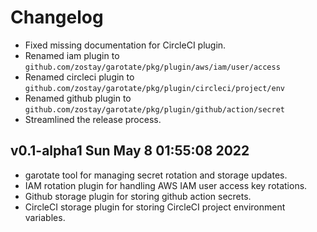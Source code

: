 # Changelog

* Fixed missing documentation for CircleCI plugin.
* Renamed iam plugin to `github.com/zostay/garotate/pkg/plugin/aws/iam/user/access`
* Renamed circleci plugin to `github.com/zostay/garotate/pkg/plugin/circleci/project/env`
* Renamed github plugin to `github.com/zostay/garotate/pkg/plugin/github/action/secret`
* Streamlined the release process.

## v0.1-alpha1 Sun May  8 01:55:08 2022

* garotate tool for managing secret rotation and storage updates.
* IAM rotation plugin for handling AWS IAM user access key rotations.
* Github storage plugin for storing github action secrets.
* CircleCI storage plugin for storing CircleCI project environment variables.
